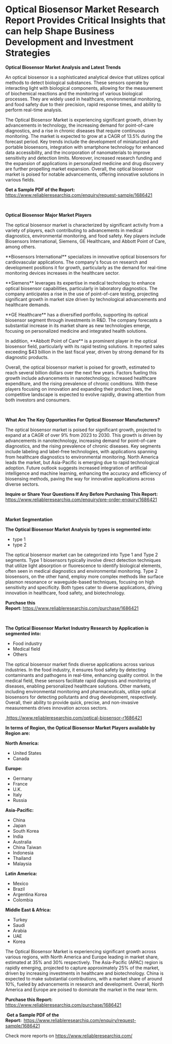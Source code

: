 <p><h1>Optical Biosensor Market Research Report Provides Critical Insights that can help Shape Business Development and Investment Strategies</h1></p><p><strong>Optical Biosensor Market Analysis and Latest Trends</strong></p>
<p><p>An optical biosensor is a sophisticated analytical device that utilizes optical methods to detect biological substances. These sensors operate by interacting light with biological components, allowing for the measurement of biochemical reactions and the monitoring of various biological processes. They are widely used in healthcare, environmental monitoring, and food safety due to their precision, rapid response times, and ability to perform real-time analysis.</p><p>The Optical Biosensor Market is experiencing significant growth, driven by advancements in technology, the increasing demand for point-of-care diagnostics, and a rise in chronic diseases that require continuous monitoring. The market is expected to grow at a CAGR of 13.5% during the forecast period. Key trends include the development of miniaturized and portable biosensors, integration with smartphone technology for enhanced data accessibility, and the incorporation of nanomaterials to improve sensitivity and detection limits. Moreover, increased research funding and the expansion of applications in personalized medicine and drug discovery are further propelling market expansion. Overall, the optical biosensor market is poised for notable advancements, offering innovative solutions in various fields.</p></p>
<p><strong>Get a Sample PDF of the Report:&nbsp;</strong> <a href="https://www.reliableresearchiq.com/enquiry/request-sample/1686421?utm_campaign=3022&utm_medium=2&utm_source=Github&utm_content=ia&utm_term=26032025&utm_id=optical-biosensor">https://www.reliableresearchiq.com/enquiry/request-sample/1686421</a></p>
<p>&nbsp;</p>
<p><strong>Optical Biosensor Major Market Players</strong></p>
<p><p>The optical biosensor market is characterized by significant activity from a variety of players, each contributing to advancements in medical diagnostics, environmental monitoring, and food safety. Key players include Biosensors International, Siemens, GE Healthcare, and Abbott Point of Care, among others.</p><p>**Biosensors International** specializes in innovative optical biosensors for cardiovascular applications. The company's focus on research and development positions it for growth, particularly as the demand for real-time monitoring devices increases in the healthcare sector.</p><p>**Siemens** leverages its expertise in medical technology to enhance optical biosensor capabilities, particularly in laboratory diagnostics. The company anticipates a rise in the use of point-of-care testing, projecting significant growth in market size driven by technological advancements and healthcare demands.</p><p>**GE Healthcare** has a diversified portfolio, supporting its optical biosensor segment through investments in R&D. The company forecasts a substantial increase in its market share as new technologies emerge, focusing on personalized medicine and integrated health solutions.</p><p>In addition, **Abbott Point of Care** is a prominent player in the optical biosensor field, particularly with its rapid testing solutions. It reported sales exceeding $43 billion in the last fiscal year, driven by strong demand for its diagnostic products.</p><p>Overall, the optical biosensor market is poised for growth, estimated to reach several billion dollars over the next few years. Factors fueling this growth include advancements in nanotechnology, increased healthcare expenditure, and the rising prevalence of chronic conditions. With these players focusing on innovation and expanding their product lines, the competitive landscape is expected to evolve rapidly, drawing attention from both investors and consumers.</p></p>
<p>&nbsp;</p>
<p><strong>What Are The Key Opportunities For Optical Biosensor Manufacturers?</strong></p>
<p><p>The optical biosensor market is poised for significant growth, projected to expand at a CAGR of over 9% from 2023 to 2030. This growth is driven by advancements in nanotechnology, increasing demand for point-of-care diagnostics, and the rising prevalence of chronic diseases. Key segments include labeling and label-free technologies, with applications spanning from healthcare diagnostics to environmental monitoring. North America leads the market, but Asia-Pacific is emerging due to rapid technological adoption. Future outlook suggests increased integration of artificial intelligence and machine learning, enhancing the accuracy and efficiency of biosensing methods, paving the way for innovative applications across diverse sectors.</p></p>
<p><strong>Inquire or Share Your Questions If Any Before Purchasing This Report:</strong> <a href="https://www.reliableresearchiq.com/enquiry/pre-order-enquiry/1686421?utm_campaign=3022&utm_medium=2&utm_source=Github&utm_content=ia&utm_term=26032025&utm_id=optical-biosensor">https://www.reliableresearchiq.com/enquiry/pre-order-enquiry/1686421</a></p>
<p>&nbsp;</p>
<p><strong>Market Segmentation</strong></p>
<p><strong>The Optical Biosensor Market Analysis by types is segmented into:</strong></p>
<p><ul><li>type 1</li><li>type 2</li></ul></p>
<p><p>The optical biosensor market can be categorized into Type 1 and Type 2 segments. Type 1 biosensors typically involve direct detection techniques that utilize light absorption or fluorescence to identify biological elements, often seen in medical diagnostics and environmental monitoring. Type 2 biosensors, on the other hand, employ more complex methods like surface plasmon resonance or waveguide-based techniques, focusing on high sensitivity and specificity. Both types cater to diverse applications, driving innovation in healthcare, food safety, and biotechnology.</p></p>
<p><strong>Purchase this Report:&nbsp;</strong><a href="https://www.reliableresearchiq.com/purchase/1686421?utm_campaign=3022&utm_medium=2&utm_source=Github&utm_content=ia&utm_term=26032025&utm_id=optical-biosensor">https://www.reliableresearchiq.com/purchase/1686421</a></p>
<p>&nbsp;</p>
<p><strong>The Optical Biosensor Market Industry Research by Application is segmented into:</strong></p>
<p><ul><li>Food industry</li><li>Medical field</li><li>Others</li></ul></p>
<p><p>The optical biosensor market finds diverse applications across various industries. In the food industry, it ensures food safety by detecting contaminants and pathogens in real-time, enhancing quality control. In the medical field, these sensors facilitate rapid diagnosis and monitoring of diseases, enabling personalized healthcare solutions. Other markets, including environmental monitoring and pharmaceuticals, utilize optical biosensors for detecting pollutants and drug development, respectively. Overall, their ability to provide quick, precise, and non-invasive measurements drives innovation across sectors.</p></p>
<p><a href="https://www.reliableresearchiq.com/optical-biosensor-r1686421?utm_campaign=3022&utm_medium=2&utm_source=Github&utm_content=ia&utm_term=26032025&utm_id=optical-biosensor">&nbsp;https://www.reliableresearchiq.com/optical-biosensor-r1686421</a></p>
<p><strong>In terms of Region, the Optical Biosensor Market Players available by Region are:</strong></p>
<p>
    <p> <strong> North America: </strong>
        <ul>
            <li>United States</li>
            <li>Canada</li>
        </ul>
        </p> 
    <p> <strong> Europe: </strong>
        <ul>
            <li>Germany</li>
            <li>France</li>
            <li>U.K.</li>
            <li>Italy</li>
            <li>Russia</li>
        </ul>
        </p> 
    <p> <strong> Asia-Pacific: </strong>
        <ul>
            <li>China</li>
            <li>Japan</li>
            <li>South Korea</li>
            <li>India</li>
            <li>Australia</li>
            <li>China Taiwan</li>
            <li>Indonesia</li>
            <li>Thailand</li>
            <li>Malaysia</li>
        </ul>
        </p> 
    <p> <strong> Latin America: </strong>
        <ul>
            <li>Mexico</li>
            <li>Brazil</li>
            <li>Argentina Korea</li>
            <li>Colombia</li>
        </ul>
        </p> 
    <p> <strong> Middle East & Africa: </strong>
        <ul>
            <li>Turkey</li>
            <li>Saudi</li>
            <li>Arabia</li>
            <li>UAE</li>
            <li>Korea</li>
        </ul>
    </p>
    </p>
<p><p>The Optical Biosensor Market is experiencing significant growth across various regions, with North America and Europe leading in market share, estimated at 35% and 30% respectively. The Asia-Pacific (APAC) region is rapidly emerging, projected to capture approximately 25% of the market, driven by increasing investments in healthcare and biotechnology. China is expected to make substantial contributions, with a market share of around 10%, fueled by advancements in research and development. Overall, North America and Europe are poised to dominate the market in the near term.</p></p>
<p><strong>Purchase this Report: </strong><a href="https://www.reliableresearchiq.com/purchase/1686421?utm_campaign=3022&utm_medium=2&utm_source=Github&utm_content=ia&utm_term=26032025&utm_id=optical-biosensor">https://www.reliableresearchiq.com/purchase/1686421</a></p>
<p>&nbsp;<strong>Get a Sample PDF of the Report:&nbsp;&nbsp;</strong><a href="https://www.reliableresearchiq.com/enquiry/request-sample/1686421?utm_campaign=3022&utm_medium=2&utm_source=Github&utm_content=ia&utm_term=26032025&utm_id=optical-biosensor">https://www.reliableresearchiq.com/enquiry/request-sample/1686421</a></p>
<p><strong></strong></p>
<p>Check more reports on <a href="https://www.reliableresearchiq.com/?utm_campaign=3022&utm_medium=2&utm_source=Github&utm_content=ia&utm_term=26032025&utm_id=optical-biosensor">https://www.reliableresearchiq.com/</a></p>